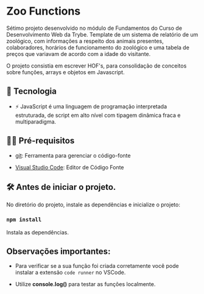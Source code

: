 # Zoo Functions

Sétimo projeto desenvolvido no módulo de Fundamentos do Curso de Desenvolvimento Web da Trybe.
Template de um sistema de relatório de um zoológico, com informações a respeito dos animais presentes, colaboradores, horários de funcionamento do zoológico e uma tabela de preços que variavam de acordo com a idade do visitante.

O projeto consistia em escrever HOF's, para consolidação de conceitos sobre funções, arrays e objetos em Javascript.

## 🚀 Tecnologia

- ⚡ JavaScript é uma linguagem de programação interpretada estruturada, de script em alto nível com tipagem dinâmica fraca e multiparadigma.

## ✋🏻 Pré-requisitos

- [git](https://git-scm.com/downloads): Ferramenta para gerenciar o código-fonte

- [Visual Studio Code](https://code.visualstudio.com/): Editor de Código Fonte

## :hammer_and_wrench: Antes de iniciar o projeto.

No diretório do projeto, instale as dependências e inicialize o projeto:

### `npm install`

Instala as dependências.

## Observações importantes:

* Para verificar se a sua função foi criada corretamente você pode instalar a extensão `code runner` no VSCode.

* Utilize **console.log()** para testar as funções localmente.
